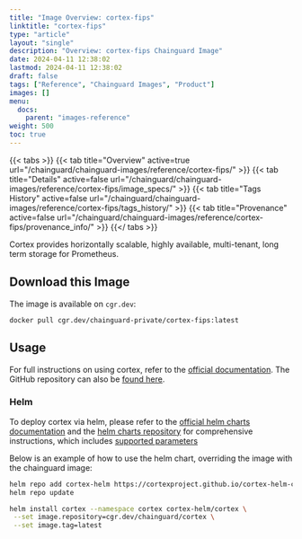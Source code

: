 ```yaml
---
title: "Image Overview: cortex-fips"
linktitle: "cortex-fips"
type: "article"
layout: "single"
description: "Overview: cortex-fips Chainguard Image"
date: 2024-04-11 12:38:02
lastmod: 2024-04-11 12:38:02
draft: false
tags: ["Reference", "Chainguard Images", "Product"]
images: []
menu: 
  docs: 
    parent: "images-reference"
weight: 500
toc: true
---
```


{{< tabs >}}
{{< tab title="Overview" active=true url="/chainguard/chainguard-images/reference/cortex-fips/" >}}
{{< tab title="Details" active=false url="/chainguard/chainguard-images/reference/cortex-fips/image_specs/" >}}
{{< tab title="Tags History" active=false url="/chainguard/chainguard-images/reference/cortex-fips/tags_history/" >}}
{{< tab title="Provenance" active=false url="/chainguard/chainguard-images/reference/cortex-fips/provenance_info/" >}}
{{</ tabs >}}



<!--overview:start-->
Cortex provides horizontally scalable, highly available, multi-tenant, long term storage for Prometheus.
<!--overview:end-->

## Download this Image

The image is available on `cgr.dev`:

```
docker pull cgr.dev/chainguard-private/cortex-fips:latest
```


<!--body:start-->

## Usage
For full instructions on using cortex, refer to the
[official documentation](https://cortexmetrics.io/docs/).
The GitHub repository can also be [found here](https://github.com/cortexproject/cortex).

### Helm
To deploy cortex via helm, please refer to the
[official helm charts documentation](https://cortexproject.github.io/cortex-helm-chart/) and the [helm charts repository](https://github.com/cortexproject/cortex-helm-chart)
for comprehensive instructions, which includes
[supported parameters](https://github.com/cortexproject/cortex-helm-chart/blob/master/values.yaml)

Below is an example of how to use the helm chart, overriding the image with the
chainguard image:

```bash
helm repo add cortex-helm https://cortexproject.github.io/cortex-helm-chart
helm repo update

helm install cortex --namespace cortex cortex-helm/cortex \
 --set image.repository=cgr.dev/chainguard/cortex \
 --set image.tag=latest
```
<!--body:end-->

